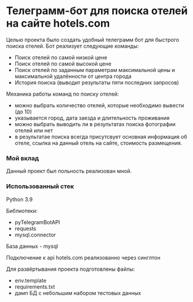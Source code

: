 # Телеграмм-бот для поиска отелей на сайте hotels.com

Целью проекта было создать удобный телеграмм бот для быстрого поиска отелей. 
Бот реализует следующие команды:
- Поиск отелей по самой низкой цене
- Поиск отелей по самой высокой цене
- Поиск отелей по заданным параметрам максимальной цены и максимальной удалённости от центра города
- История поиска (выводит результаты пяти последних запросов)

Механика работы команд по поиску отелей:
- можно выбрать количество отелей, которые необходимо вывести (до 10)
- указывается город, дата заезда и длительность проживания
- можно выбрать выводить ли в результатах поиска фотографии отелей или нет
- в результатае поиска всегда присутсвует основная информация об отеле, ссылка на данный отель на сайте, стоимость размещения.

### Мой вклад
Данный проект был польность реализован мной.

### Использованный стек
Python 3.9

Библиотеки: 
- pyTelegramBotAPI
- requests
- mysql.connector

База данных - mysql

Подключение к api hotels.com реализованно через синглтон

Для развёртывания проекта подготовлены файлы:
- env.template
- requirements.txt
- дамп БД с небольшим набором тестовых данных